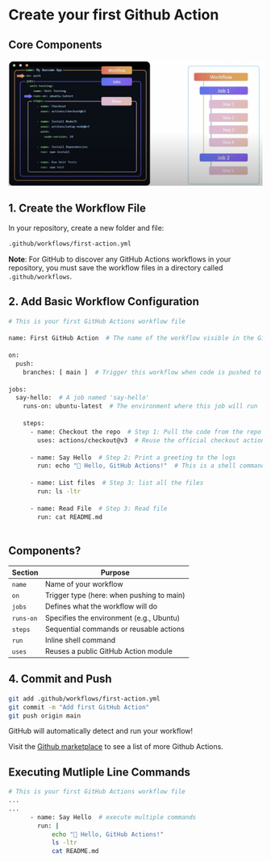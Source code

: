 # Create your first Github Action

## Core Components

![](../resources/images/github-actions-core-concepts.png)

## 1. Create the Workflow File
In your repository, create a new folder and file:
```bash
.github/workflows/first-action.yml
```

**Note**: For GitHub to discover any GitHub Actions workflows in your repository, you must save the workflow files in a directory called `.github/workflows`.

## 2. Add Basic Workflow Configuration
```bash
# This is your first GitHub Actions workflow file

name: First GitHub Action  # The name of the workflow visible in the GitHub Actions tab

on:
  push:
    branches: [ main ]  # Trigger this workflow when code is pushed to the 'main' branch

jobs:
  say-hello:  # A job named 'say-hello'
    runs-on: ubuntu-latest  # The environment where this job will run

    steps:
      - name: Checkout the repo  # Step 1: Pull the code from the repo into the runner
        uses: actions/checkout@v3  # Reuse the official checkout action

      - name: Say Hello  # Step 2: Print a greeting to the logs
        run: echo "🎉 Hello, GitHub Actions!"  # This is a shell command

      - name: List files  # Step 3: list all the files 
        run: ls -ltr

      - name: Read File  # Step 3: Read file
        run: cat README.md
    

```

## Components?
| Section               | Purpose                                                                 |
|-----------------------|-----------------------------------------------------------------------|
| `name`       | Name of your workflow                   |
| `on`  | Trigger type (here: when pushing to main)                               |
| `jobs`         | Defines what the workflow will do        |
| `runs-on`     | Specifies the environment (e.g., Ubuntu)           |
| `steps`  | Sequential commands or reusable actions                        |
| `run`     | Inline shell command           |
| `uses`  | Reuses a public GitHub Action module                        |

## 4. Commit and Push
```bash
git add .github/workflows/first-action.yml
git commit -m "Add first GitHub Action"
git push origin main
```

GitHub will automatically detect and run your workflow!

Visit the [Github marketplace](https://github.com/marketplace) to see a list of  more Github Actions. 

## Executing Mutliple Line Commands

```bash
# This is your first GitHub Actions workflow file
...
...
      - name: Say Hello  # execute multiple commands
        run: |
            echo "🎉 Hello, GitHub Actions!"
            ls -ltr
            cat README.md
    
```